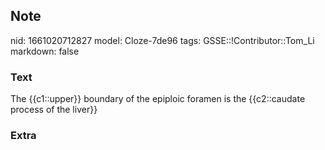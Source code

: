 ## Note
nid: 1661020712827
model: Cloze-7de96
tags: GSSE::!Contributor::Tom_Li
markdown: false

### Text
<div>
  The {{c1::upper}} boundary of the epiploic foramen is the
  {{c2::caudate process of the liver}}
</div>

### Extra

